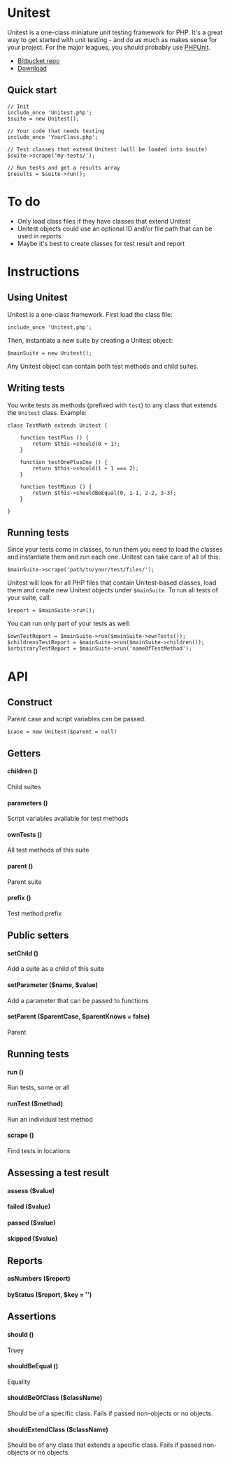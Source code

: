
# Unitest

Unitest is a one-class miniature unit testing framework for PHP. It's a great way to get started with unit testing - and do as much as makes sense for your project. For the major leagues, you should probably use [PHPUnit](http://phpunit.de/).

- [Bitbucket repo](https://bitbucket.org/Eiskis/unitest/)
- [Download](https://bitbucket.org/Eiskis/unitest/src/master/Unitest.php)

## Quick start

	// Init
	include_once 'Unitest.php';
	$suite = new Unitest();

	// Your code that needs testing
	include_once 'YourClass.php';

	// Test classes that extend Unitest (will be loaded into $suite)
	$suite->scrape('my-tests/');

	// Run tests and get a results array
	$results = $suite->run();



# To do

- Only load class files if they have classes that extend Unitest
- Unitest objects could use an optional ID and/or file path that can be used in reports
- Maybe it's best to create classes for test result and report



# Instructions



## Using Unitest

Unitest is a one-class framework. First load the class file:

	include_once 'Unitest.php';

Then, instantiate a new suite by creating a Unitest object:

	$mainSuite = new Unitest();

Any Unitest object can contain both test methods and child suites.



## Writing tests

You write tests as methods (prefixed with `test`) to any class that extends the `Unitest` class. Example:

	class TestMath extends Unitest {

		function testPlus () {
			return $this->should(0 + 1);
		}

		function testOnePlusOne () {
			return $this->should(1 + 1 === 2);
		}

		function testMinus () {
			return $this->shouldBeEqual(0, 1-1, 2-2, 3-3);
		}

	}



## Running tests

Since your tests come in classes, to run them you need to load the classes and instantiate them and run each one. Unitest can take care of all of this:

	$mainSuite->scrape('path/to/your/test/files/');

Unitest will look for all PHP files that contain Unitest-based classes, load them and create new Unitest objects under `$mainSuite`. To run all tests of your suite, call:

	$report = $mainSuite->run();

You can run only part of your tests as well:

	$ownTestReport = $mainSuite->run($mainSuite->ownTests());
	$childrensTestReport = $mainSuite->run($mainSuite->children());
	$arbitraryTestReport = $mainSuite->run('nameOfTestMethod');



# API

## Construct

Parent case and script variables can be passed.

	$case = new Unitest($parent = null)

## Getters

#### children ()

Child suites

#### parameters ()

Script variables available for test methods

#### ownTests ()

All test methods of this suite

#### parent ()

Parent suite

#### prefix ()

Test method prefix



## Public setters

#### setChild ()

Add a suite as a child of this suite

#### setParameter ($name, $value)

Add a parameter that can be passed to functions

#### setParent ($parentCase, $parentKnows = false)

Parent



## Running tests

#### run ()

Run tests, some or all

#### runTest ($method)

Run an individual test method

#### scrape ()

Find tests in locations



## Assessing a test result

#### assess ($value)

#### failed ($value)

#### passed ($value)

#### skipped ($value)



## Reports

#### asNumbers ($report)

#### byStatus ($report, $key = '')



## Assertions

#### should ()

Truey

#### shouldBeEqual ()

Equality

#### shouldBeOfClass ($className)

Should be of a specific class. Fails if passed non-objects or no objects.

#### shouldExtendClass ($className)

Should be of any class that extends a specific class. Fails if passed non-objects or no objects.
